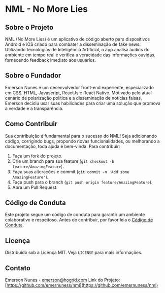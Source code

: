 # NML - No More Lies

## Sobre o Projeto
NML (No More Lies) é um aplicativo de código aberto para dispositivos Android e iOS criado para combater a disseminação de fake news. Utilizando tecnologias de Inteligência Artificial, o app analisa áudios do ambiente em tempo real e verifica a veracidade das informações ouvidas, fornecendo feedback imediato aos usuários. 

## Sobre o Fundador
Emerson Nunes é um desenvolvedor front-end experiente, especializado em CSS, HTML, Javascript, ReactJs e React Native. Motivado pelo atual cenário de polarização política e a disseminação de notícias falsas, Emerson decidiu usar suas habilidades para criar uma solução que promova a verdade e a transparência.

## Como Contribuir
Sua contribuição é fundamental para o sucesso do NML! Seja adicionando código, corrigindo bugs, propondo novas funcionalidades, ou melhorando a documentação, toda ajuda é bem-vinda. Para contribuir:
1. Faça um fork do projeto.
2. Crie um branch para sua feature (`git checkout -b feature/AmazingFeature`).
3. Faça suas alterações e commit (`git commit -m 'Add some AmazingFeature'`).
4. Faça push para o branch (`git push origin feature/AmazingFeature`).
5. Abra um Pull Request.

## Código de Conduta
Este projeto segue um código de conduta para garantir um ambiente colaborativo e respeitoso. Antes de contribuir, por favor leia o [Código de Conduta](https://github.com/emernuness/nml/blob/main/codigo-de-conduta.md).

## Licença
Distribuído sob a Licença MIT. Veja `LICENSE` para mais informações.

## Contato
Emerson Nunes - emerson@hogrid.com
Link do Projeto: [https://github.com/emernuness/nml](https://github.com/emernuness/nml)


